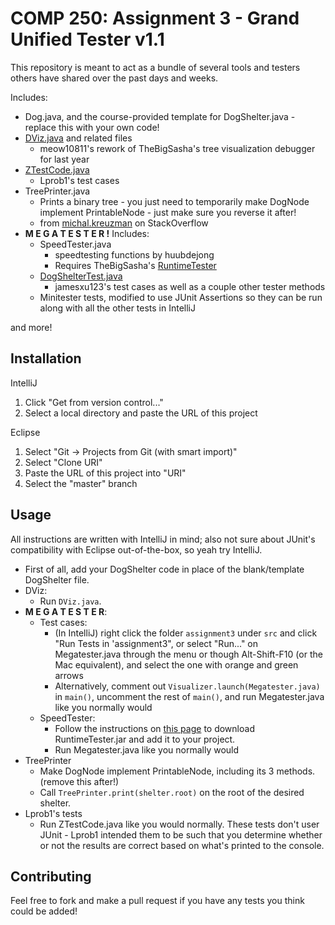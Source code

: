 # COMP 250: Assignment 3 - Grand Unified Tester v1.1
This repository is meant to act as a bundle of
several tools and testers others have 
shared over the past days and weeks. 

Includes:

- Dog.java, and the course-provided template for DogShelter.java - replace this with your own code! 
- [DViz.java](https://github.com/meow10811/C250_Assignment3_Debugger) and related files
    * meow10811's rework of TheBigSasha's tree visualization debugger for last year
- [ZTestCode.java](https://github.com/Lprob1/Assignment3_COMP250)
    * Lprob1's test cases
- TreePrinter.java
    * Prints a binary tree - you just need to temporarily make DogNode implement
      PrintableNode - just make sure you reverse it after!
    * from [michal.kreuzman](https://stackoverflow.com/a/4973083) on StackOverflow
 - __M E G A T E S T E R !__ Includes:
   * SpeedTester.java
     * speedtesting functions by huubdejong 
     * Requires TheBigSasha's [RuntimeTester](https://github.com/TheBigSasha/RuntimeTester)
   * [DogShelterTest.java](https://github.com/jamesxu123/COMP-250-A3-Tests)
     * jamesxu123's test cases as well as a couple other tester methods
   * Minitester tests, modified to use JUnit Assertions so they can be run along with all the other tests in IntelliJ
    
and more!

## Installation
IntelliJ
1. Click "Get from version control..."
2. Select a local directory and paste the URL of this project

Eclipse
  1. Select "Git -> Projects from Git (with smart import)"
  2. Select "Clone URI"
  3. Paste the URL of this project into "URI"
  4. Select the "master" branch

## Usage
All instructions are written with IntelliJ in mind; also not sure about JUnit's compatibility with Eclipse out-of-the-box, so yeah try IntelliJ.
* First of all, add your DogShelter code in place of the blank/template DogShelter file.
* DViz: 
    * Run `DViz.java`.
* __M E G A T E S T E R__:
    * Test cases:
       * (In IntelliJ) right click the folder `assignment3` under `src` and click "Run Tests in 'assignment3", or select "Run..." on Megatester.java through the menu or though Alt-Shift-F10 (or the Mac equivalent), and select the one with orange and green arrows
       * Alternatively, comment out `Visualizer.launch(Megatester.java)` in `main()`, uncomment the rest of `main()`, and run Megatester.java like you normally would
     * SpeedTester: 
       * Follow the instructions on [this page](https://github.com/TheBigSasha/RuntimeTester) to download RuntimeTester.jar and add it to your project.
       * Run Megatester.java like you normally would
* TreePrinter
    * Make DogNode implement PrintableNode, including its 3 methods. (remove this after!)
    * Call `TreePrinter.print(shelter.root)` on the root of the desired shelter.
* Lprob1's tests
    * Run ZTestCode.java like you would normally. These tests don't user JUnit - Lprob1 intended them to be such that you determine whether or not the results are correct based on what's printed to the console.

## Contributing
Feel free to fork and make a pull request if you have any tests you think could be added!
